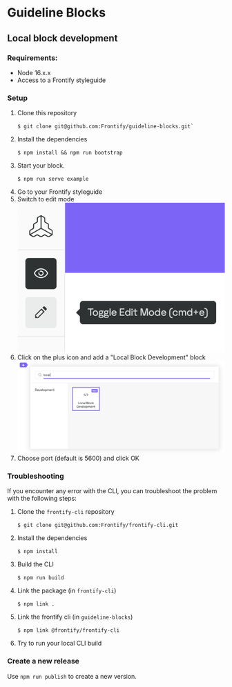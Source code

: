 # Guideline Blocks

## Local block development

### Requirements:

-   Node 16.x.x
-   Access to a Frontify styleguide

### Setup

1. Clone this repository
    ```
    $ git clone git@github.com:Frontify/guideline-blocks.git`
    ```
2. Install the dependencies
    ```
    $ npm install && npm run bootstrap
    ```
3. Start your block.
    ```
    $ npm run serve example
    ```
4. Go to your Frontify styleguide
5. Switch to edit mode
   ![Styleguide Edit mode](./docs/styleguide-edit-mode.png)
6. Click on the plus icon and add a "Local Block Development" block
   ![Local block development](./docs/local-block-development.png)
7. Choose port (default is 5600) and click OK
### Troubleshooting

If you encounter any error with the CLI, you can troubleshoot the problem with the following steps:

1. Clone the `frontify-cli` repository
    ```
    $ git clone git@github.com:Frontify/frontify-cli.git
    ```
2. Install the dependencies
    ```
    $ npm install
    ```
3. Build the CLI
    ```
    $ npm run build
    ```
4. Link the package (in `frontify-cli`)
    ```
    $ npm link .
    ```
5. Link the frontify cli (in `guideline-blocks`)
    ```
    $ npm link @frontify/frontify-cli
    ```
6. Try to run your local CLI build

### Create a new release

Use `npm run publish` to create a new version.
